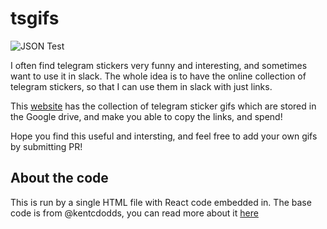 # tsgifs

![JSON Test](https://github.com/anthowen/gif-store/workflows/JSON%20Test/badge.svg)

I often find telegram stickers very funny and interesting, and sometimes want to use it in slack. The whole idea is to have the online collection of telegram stickers, so that I can use them in slack with just links.

This [website](https://gif-store.netlify.app) has the collection of telegram sticker gifs which are stored in the Google drive, and make you able to copy the links, and spend! 

Hope you find this useful and intersting, and feel free to add your own gifs by submitting PR!


## About the code

This is run by a single HTML file with React code embedded in. The base code is from @kentcdodds, you can read more about it [here](https://github.com/kentcdodds/kifs/issues/3)
